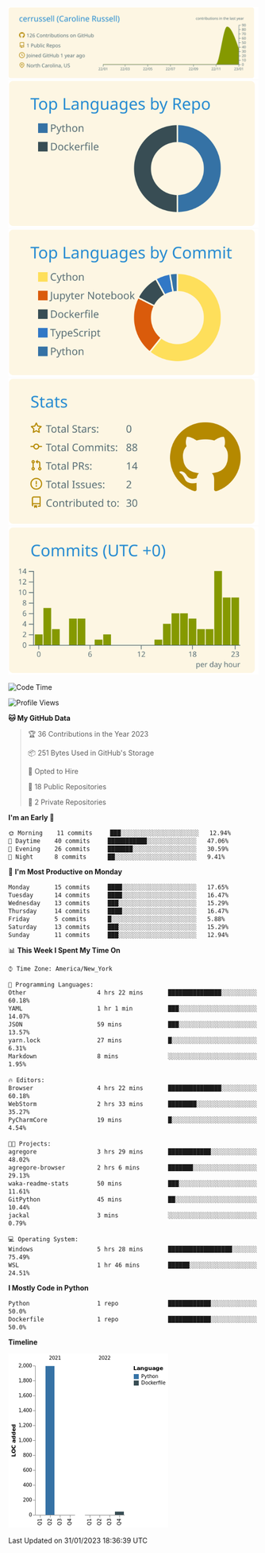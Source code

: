 
[![](https://raw.githubusercontent.com/cerrussell/cerrussell/master/profile-summary-card-output/solarized/0-profile-details.svg)](https://github.com/vn7n24fzkq/github-profile-summary-cards)
[![](https://raw.githubusercontent.com/cerrussell/cerrussell/master/profile-summary-card-output/solarized/1-repos-per-language.svg)](https://github.com/vn7n24fzkq/github-profile-summary-cards) [![](https://raw.githubusercontent.com/cerrussell/cerrussell/master/profile-summary-card-output/solarized/2-most-commit-language.svg)](https://github.com/vn7n24fzkq/github-profile-summary-cards)
[![](https://raw.githubusercontent.com/cerrussell/cerrussell/master/profile-summary-card-output/solarized/3-stats.svg)](https://github.com/vn7n24fzkq/github-profile-summary-cards) [![](https://raw.githubusercontent.com/cerrussell/cerrussell/master/profile-summary-card-output/solarized/4-productive-time.svg)](https://github.com/vn7n24fzkq/github-profile-summary-cards)

<!--START_SECTION:waka-->
![Code Time](http://img.shields.io/badge/Code%20Time-28%20hrs%2047%20mins-blue)

![Profile Views](http://img.shields.io/badge/Profile%20Views-56-blue)

**🐱 My GitHub Data** 

> 🏆 36 Contributions in the Year 2023
 > 
> 📦 251 Bytes Used in GitHub's Storage 
 > 
> 💼 Opted to Hire
 > 
> 📜 18 Public Repositories 
 > 
> 🔑 2 Private Repositories  
 > 
**I'm an Early 🐤** 

```text
🌞 Morning    11 commits     ███░░░░░░░░░░░░░░░░░░░░░░   12.94% 
🌆 Daytime    40 commits     ███████████░░░░░░░░░░░░░░   47.06% 
🌃 Evening    26 commits     ███████░░░░░░░░░░░░░░░░░░   30.59% 
🌙 Night      8 commits      ██░░░░░░░░░░░░░░░░░░░░░░░   9.41%

```
📅 **I'm Most Productive on Monday** 

```text
Monday       15 commits     ████░░░░░░░░░░░░░░░░░░░░░   17.65% 
Tuesday      14 commits     ████░░░░░░░░░░░░░░░░░░░░░   16.47% 
Wednesday    13 commits     ███░░░░░░░░░░░░░░░░░░░░░░   15.29% 
Thursday     14 commits     ████░░░░░░░░░░░░░░░░░░░░░   16.47% 
Friday       5 commits      █░░░░░░░░░░░░░░░░░░░░░░░░   5.88% 
Saturday     13 commits     ███░░░░░░░░░░░░░░░░░░░░░░   15.29% 
Sunday       11 commits     ███░░░░░░░░░░░░░░░░░░░░░░   12.94%

```


📊 **This Week I Spent My Time On** 

```text
⌚︎ Time Zone: America/New_York

💬 Programming Languages: 
Other                    4 hrs 22 mins       ███████████████░░░░░░░░░░   60.18% 
YAML                     1 hr 1 min          ███░░░░░░░░░░░░░░░░░░░░░░   14.07% 
JSON                     59 mins             ███░░░░░░░░░░░░░░░░░░░░░░   13.57% 
yarn.lock                27 mins             █░░░░░░░░░░░░░░░░░░░░░░░░   6.31% 
Markdown                 8 mins              ░░░░░░░░░░░░░░░░░░░░░░░░░   1.95%

🔥 Editors: 
Browser                  4 hrs 22 mins       ███████████████░░░░░░░░░░   60.18% 
WebStorm                 2 hrs 33 mins       ████████░░░░░░░░░░░░░░░░░   35.27% 
PyCharmCore              19 mins             █░░░░░░░░░░░░░░░░░░░░░░░░   4.54%

🐱‍💻 Projects: 
agregore                 3 hrs 29 mins       ████████████░░░░░░░░░░░░░   48.02% 
agregore-browser         2 hrs 6 mins        ███████░░░░░░░░░░░░░░░░░░   29.13% 
waka-readme-stats        50 mins             ███░░░░░░░░░░░░░░░░░░░░░░   11.61% 
GitPython                45 mins             ██░░░░░░░░░░░░░░░░░░░░░░░   10.44% 
jackal                   3 mins              ░░░░░░░░░░░░░░░░░░░░░░░░░   0.79%

💻 Operating System: 
Windows                  5 hrs 28 mins       ██████████████████░░░░░░░   75.49% 
WSL                      1 hr 46 mins        ██████░░░░░░░░░░░░░░░░░░░   24.51%

```

**I Mostly Code in Python** 

```text
Python                   1 repo              ████████████░░░░░░░░░░░░░   50.0% 
Dockerfile               1 repo              ████████████░░░░░░░░░░░░░   50.0%

```


**Timeline**

![Chart not found](https://raw.githubusercontent.com/cerrussell/cerrussell/master/charts/bar_graph.png) 


 Last Updated on 31/01/2023 18:36:39 UTC
<!--END_SECTION:waka-->
